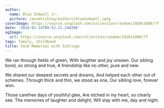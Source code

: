 ```yaml
---
author:
  name: Blue Inkwell Jr.
  picture: /assets/blog/authors/blueinkwell.jpeg
coverImage: https://source.unsplash.com/collection/random/1920x1080/?f
date: '2024-02-14T09:52:21.248208'
ogImage:
  url: https://source.unsplash.com/collection/random/1920x1080/?f
tags: family, childhood
title: Fond Memories with Siblings
---
```


We ran through fields of green,
With laughter and joy unseen.
Our sibling bond, so strong and true,
A friendship like no other, pure and new.

We shared our deepest secrets and dreams,
And helped each other out of schemes.
Through thick and thin, we stood as one,
Our sibling love, forever won.

Those carefree days of youthful glee,
Are etched in my heart, so clearly see.
The memories of laughter and delight,
Will stay with me, day and night.